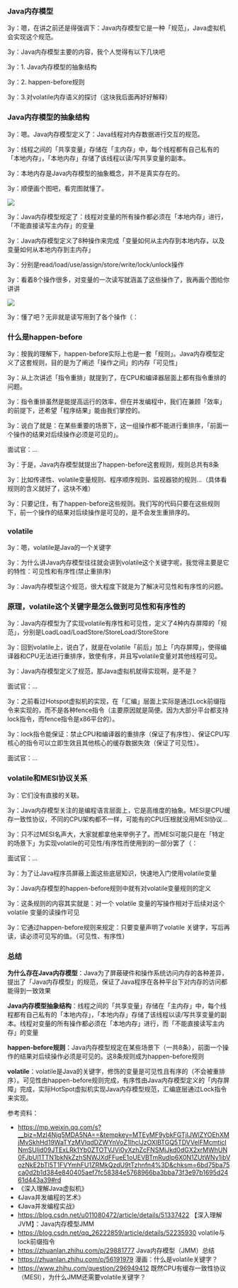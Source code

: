 

### Java内存模型

3y：嗯，在讲之前还是得强调下：Java内存模型它是一种「规范」，Java虚拟机会实现这个规范。



3y：Java内存模型主要的内容，我个人觉得有以下几块吧

3y：1. Java内存模型的抽象结构

3y：2. happen-before规则

3y：3.对volatile内存语义的探讨（这块我后面再好好解释）



### Java内存模型的抽象结构

3y：嗯。Java内存模型定义了：Java线程对内存数据进行交互的规范。

3y：线程之间的「共享变量」存储在「主内存」中，每个线程都有自己私有的「本地内存」，「本地内存」存储了该线程以读/写共享变量的副本。

3y：本地内存是Java内存模型的抽象概念，并不是真实存在的。

3y：顺便画个图吧，看完图就懂了。

![](https://tva1.sinaimg.cn/large/008i3skNgy1gs1g0xg9gfj31ju0u0wus.jpg)

3y：Java内存模型规定了：线程对变量的所有操作都必须在「本地内存」进行，「不能直接读写主内存」的变量

3y：Java内存模型定义了8种操作来完成「变量如何从主内存到本地内存，以及变量如何从本地内存到主内存」

3y：分别是read/load/use/assign/store/write/lock/unlock操作

3y：看着8个操作很多，对变量的一次读写就涵盖了这些操作了，我再画个图给你讲讲

![](https://tva1.sinaimg.cn/large/008i3skNgy1gs99k2g1muj315i0u0e3n.jpg)

3y：懂了吧？无非就是读写用到了各个操作（：

### 什么是happen-before

3y：按我的理解下，happen-before实际上也是一套「规则」。Java内存模型定义了这套规则，目的是为了阐述「操作之间」的内存「可见性」

3y：从上次讲述「指令重排」就提到了，在CPU和编译器层面上都有指令重排的问题。

3y：指令重排虽然是能提高运行的效率，但在并发编程中，我们在兼顾「效率」的前提下，还希望「程序结果」能由我们掌控的。

3y：说白了就是：在某些重要的场景下，这一组操作都不能进行重排序，「前面一个操作的结果对后续操作必须是可见的」。



面试官：...

3y：于是，Java内存模型就提出了happen-before这套规则，规则总共有8条

3y：比如传递性、volatile变量规则、程序顺序规则、监视器锁的规则...（具体看规则的含义就好了，这块不难）

3y：只要记住，有了happen-before这些规则。我们写的代码只要在这些规则下，前一个操作的结果对后续操作是可见的，是不会发生重排序的。



### volatile

3y：嗯，volatile是Java的一个关键字

3y：为什么讲Java内存模型往往就会讲到volatile这个关键字呢，我觉得主要是它的特性：可见性和有序性(禁止重排序)

3y：Java内存模型这个规范，很大程度下就是为了解决可见性和有序性的问题。



### 原理，volatile这个关键字是怎么做到可见性和有序性的

3y：Java内存模型为了实现volatile有序性和可见性，定义了4种内存屏障的「规范」，分别是LoadLoad/LoadStore/StoreLoad/StoreStore

3y：回到volatile上，说白了，就是在volatile「前后」加上「内存屏障」，使得编译器和CPU无法进行重排序，致使有序，并且写volatile变量对其他线程可见。

3y：Java内存模型定义了规范，那Java虚拟机就得实现啊，是不是？



面试官：...

3y：之前看过Hotspot虚拟机的实现，在「汇编」层面上实际是通过Lock前缀指令来实现的，而不是各种fence指令（主要原因就是简便。因为大部分平台都支持lock指令，而fence指令是x86平台的）。

3y：lock指令能保证：禁止CPU和编译器的重排序（保证了有序性）、保证CPU写核心的指令可以立即生效且其他核心的缓存数据失效（保证了可见性）。

面试官：...



### volatile和MESI协议关系

3y：它们没有直接的关联。

3y：Java内存模型关注的是编程语言层面上，它是高维度的抽象。MESI是CPU缓存一致性协议，不同的CPU架构都不一样，可能有的CPU压根就没用MESI协议...

3y：只不过MESI名声大，大家就都拿他来举例子了。而MESI可能只是在「特定的场景下」为实现volatile的可见性/有序性而使用到的一部分罢了（：

面试官：...



3y：为了让Java程序员屏蔽上面这些底层知识，快速地入门使用volatile变量

3y：Java内存模型的happen-before规则中就有对volatile变量规则的定义

3y：这条规则的内容其实就是：对一个 volatile 变量的写操作相对于后续对这个 volatile 变量的读操作可见

3y：它通过happen-before规则来规定：只要变量声明了volatile 关键字，写后再读，读必须可见写的值。（可见性、有序性）



### 总结

**为什么存在Java内存模型**：Java为了屏蔽硬件和操作系统访问内存的各种差异，提出了「Java内存模型」的规范，保证了Java程序在各种平台下对内存的访问都能得到一致效果

**Java内存模型抽象结构**：线程之间的「共享变量」存储在「主内存」中，每个线程都有自己私有的「本地内存」，「本地内存」存储了该线程以读/写共享变量的副本。线程对变量的所有操作都必须在「本地内存」进行，而「不能直接读写主内存」的变量

**happen-before规则**：Java内存模型规定在某些场景下（一共8条），前面一个操作的结果对后续操作必须是可见的。这8条规则成为happen-before规则

**volatile**：volatile是Java的关键字，修饰的变量是可见性且有序的（不会被重排序）。可见性由happen-before规则完成，有序性由Java内存模型定义的「内存屏障」完成，实际HotSpot虚拟机实现Java内存模型规范，汇编底层通过Lock指令来实现。





参考资料：

- https://mp.weixin.qq.com/s?__biz=MzI4Njg5MDA5NA==&tempkey=MTEyMF9ybkFGTjlJWlZYOEhXMjMvSkhHd19WaTYzMVlqdDZWYnVoZ1lhclJzOXlBTGQ5TDVVelFMcmticlNmSUljd09JTExLRk1Yb0ZTOTVJVi0yXzhZcFNSMjJkd0dGX2xrMWhUN0FJbUl1TTN1bkNkZzhSNWJXdFFueE1oUEVBTmRudlp6X0N1ZUtWNy1ibVozNkE2bTl5T1FVYmhFU1ZRMkQzdU9tTzhnfn4%3D&chksm=6bd75ba75ca0d2b1d384e840405aef7fc58384e5768966ba3bba73f3e97b1695d2461d443a39#rd
- 《深入理解Java虚拟机》
- 《Java并发编程的艺术》
- 《Java并发编程实战》
- https://blog.csdn.net/u011080472/article/details/51337422  【深入理解JVM】：Java内存模型JMM
- https://blog.csdn.net/qq_26222859/article/details/52235930 volatile与lock前缀指令
- https://zhuanlan.zhihu.com/p/29881777  Java内存模型（JMM）总结
- https://zhuanlan.zhihu.com/p/56191979  漫画：什么是volatile关键字？
- https://www.zhihu.com/question/296949412  既然CPU有缓存一致性协议（MESI），为什么JMM还需要volatile关键字？





